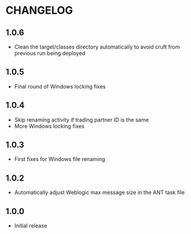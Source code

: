 # CHANGELOG

## 1.0.6
* Clean the target/classes directory automatically to avoid cruft from previous run being deployed

## 1.0.5
* Final round of Windows locking fixes

## 1.0.4
* Skip renaming activity if trading partner ID is the same
* More Windows locking fixes

## 1.0.3
* First fixes for Windows file renaming

## 1.0.2
* Automatically adjust Weblogic max message size in the ANT task file

## 1.0.0
* Initial release